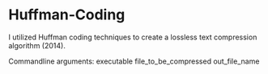 # Huffman-Coding
I utilized Huffman coding techniques to create a lossless text compression algorithm (2014).


Commandline arguments: executable file_to_be_compressed out_file_name

